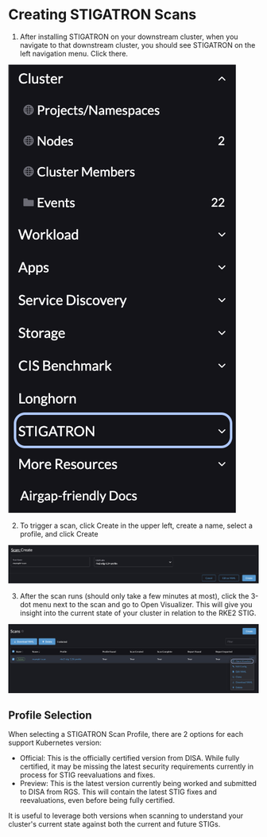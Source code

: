 # Creating STIGATRON Scans

1. After installing STIGATRON on your downstream cluster, when you navigate to that downstream cluster, you should see STIGATRON on the left navigation menu. Click there.

  ![STIGATRON Menu Selection](/img/stigatron/stigatron-menu.png)

2. To trigger a scan, click Create in the upper left, create a name, select a profile, and click Create

  ![Create A Scan](/img/stigatron/create-scan.png)

3. After the scan runs (should only take a few minutes at most), click the 3-dot menu next to the scan and go to Open Visualizer. This will give you insight into the current state of your cluster in relation to the RKE2 STIG.

  ![Open Visualizer](/img/stigatron/open-visualizer.png)

## Profile Selection

When selecting a STIGATRON Scan Profile, there are 2 options for each support Kubernetes version:

* Official: This is the officially certified version from DISA. While fully certified, it may be missing the latest security requirements currently in process for STIG reevaluations and fixes.
* Preview: This is the latest version currently being worked and submitted to DISA from RGS. This will contain the latest STIG fixes and reevaluations, even before being fully certified.

It is useful to leverage both versions when scanning to understand your cluster's current state against both the current and future STIGs.